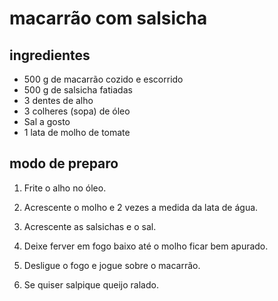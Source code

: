 # macarrão com salsicha

## ingredientes



- 500 g de macarrão cozido e escorrido
- 500 g de salsicha fatiadas
- 3 dentes de alho
- 3 colheres (sopa) de óleo
- Sal a gosto
- 1 lata de molho de tomate



## modo de preparo

1. Frite o alho no óleo.

2. Acrescente o molho e 2 vezes a medida da lata de água.

3. Acrescente as salsichas e o sal.

4. Deixe ferver em fogo baixo até o molho ficar bem apurado.

5. Desligue o fogo e jogue sobre o macarrão.

6. Se quiser salpique queijo ralado.

   